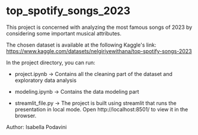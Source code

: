 # top_spotify_songs_2023

This project is concerned with analyzing the most famous songs of 2023 by considering some important musical attributes.

The chosen dataset is available at the following Kaggle's link: https://www.kaggle.com/datasets/nelgiriyewithana/top-spotify-songs-2023

In the project directory, you can run:

- project.ipynb ->  Contains all the cleaning part of the dataset and exploratory data analysis

- modeling.ipynb -> Contains the data modeling part 

- streamlit_file.py -> The project is built using streamlit that runs the presentation in local mode. Open http://localhost:8501/ to view it in the browser.

Author: Isabella Podavini